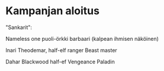 # Kampanjan aloitus

"Sankarit":

Nameless one puoli-örkki barbaari (kalpean ihmisen näköinen)

Inari Theodemar, half-elf ranger Beast master

Dahar Blackwood half-ef Vengeance Paladin